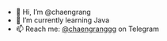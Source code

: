 - 👋 Hi, I’m @chaengrang
- 🌱 I’m currently learning Java
- 📫 Reach me: [@chaengranggg](https://t.me/chaengranggg) on Telegram

<!---
chaengrang/chaengrang is a ✨ special ✨ repository because its `README.md` (this file) appears on your GitHub profile.
You can click the Preview link to take a look at your changes.
--->
